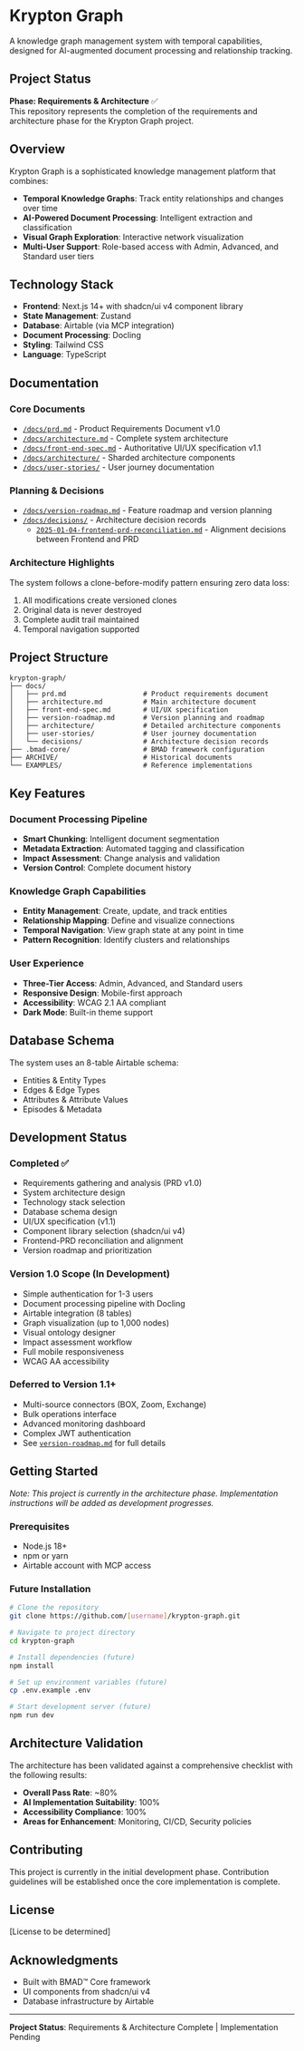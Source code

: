 # Krypton Graph

A knowledge graph management system with temporal capabilities, designed for AI-augmented document processing and relationship tracking.

## Project Status

**Phase: Requirements & Architecture** ✅  
This repository represents the completion of the requirements and architecture phase for the Krypton Graph project.

## Overview

Krypton Graph is a sophisticated knowledge management platform that combines:
- **Temporal Knowledge Graphs**: Track entity relationships and changes over time
- **AI-Powered Document Processing**: Intelligent extraction and classification
- **Visual Graph Exploration**: Interactive network visualization
- **Multi-User Support**: Role-based access with Admin, Advanced, and Standard user tiers

## Technology Stack

- **Frontend**: Next.js 14+ with shadcn/ui v4 component library
- **State Management**: Zustand
- **Database**: Airtable (via MCP integration)
- **Document Processing**: Docling
- **Styling**: Tailwind CSS
- **Language**: TypeScript

## Documentation

### Core Documents

- [`/docs/prd.md`](./docs/prd.md) - Product Requirements Document v1.0
- [`/docs/architecture.md`](./docs/architecture.md) - Complete system architecture
- [`/docs/front-end-spec.md`](./docs/front-end-spec.md) - Authoritative UI/UX specification v1.1
- [`/docs/architecture/`](./docs/architecture/) - Sharded architecture components
- [`/docs/user-stories/`](./docs/user-stories/) - User journey documentation

### Planning & Decisions

- [`/docs/version-roadmap.md`](./docs/version-roadmap.md) - Feature roadmap and version planning
- [`/docs/decisions/`](./docs/decisions/) - Architecture decision records
  - [`2025-01-04-frontend-prd-reconciliation.md`](./docs/decisions/2025-01-04-frontend-prd-reconciliation.md) - Alignment decisions between Frontend and PRD

### Architecture Highlights

The system follows a clone-before-modify pattern ensuring zero data loss:
1. All modifications create versioned clones
2. Original data is never destroyed
3. Complete audit trail maintained
4. Temporal navigation supported

## Project Structure

```
krypton-graph/
├── docs/
│   ├── prd.md                   # Product requirements document
│   ├── architecture.md          # Main architecture document
│   ├── front-end-spec.md        # UI/UX specification
│   ├── version-roadmap.md       # Version planning and roadmap
│   ├── architecture/            # Detailed architecture components
│   ├── user-stories/            # User journey documentation
│   └── decisions/               # Architecture decision records
├── .bmad-core/                  # BMAD framework configuration
├── ARCHIVE/                     # Historical documents
└── EXAMPLES/                    # Reference implementations
```

## Key Features

### Document Processing Pipeline
- **Smart Chunking**: Intelligent document segmentation
- **Metadata Extraction**: Automated tagging and classification
- **Impact Assessment**: Change analysis and validation
- **Version Control**: Complete document history

### Knowledge Graph Capabilities
- **Entity Management**: Create, update, and track entities
- **Relationship Mapping**: Define and visualize connections
- **Temporal Navigation**: View graph state at any point in time
- **Pattern Recognition**: Identify clusters and relationships

### User Experience
- **Three-Tier Access**: Admin, Advanced, and Standard users
- **Responsive Design**: Mobile-first approach
- **Accessibility**: WCAG 2.1 AA compliant
- **Dark Mode**: Built-in theme support

## Database Schema

The system uses an 8-table Airtable schema:
- Entities & Entity Types
- Edges & Edge Types
- Attributes & Attribute Values
- Episodes & Metadata

## Development Status

### Completed ✅
- Requirements gathering and analysis (PRD v1.0)
- System architecture design
- Technology stack selection
- Database schema design
- UI/UX specification (v1.1)
- Component library selection (shadcn/ui v4)
- Frontend-PRD reconciliation and alignment
- Version roadmap and prioritization

### Version 1.0 Scope (In Development)
- Simple authentication for 1-3 users
- Document processing pipeline with Docling
- Airtable integration (8 tables)
- Graph visualization (up to 1,000 nodes)
- Visual ontology designer
- Impact assessment workflow
- Full mobile responsiveness
- WCAG AA accessibility

### Deferred to Version 1.1+
- Multi-source connectors (BOX, Zoom, Exchange)
- Bulk operations interface
- Advanced monitoring dashboard
- Complex JWT authentication
- See [`version-roadmap.md`](./docs/version-roadmap.md) for full details

## Getting Started

*Note: This project is currently in the architecture phase. Implementation instructions will be added as development progresses.*

### Prerequisites
- Node.js 18+
- npm or yarn
- Airtable account with MCP access

### Future Installation
```bash
# Clone the repository
git clone https://github.com/[username]/krypton-graph.git

# Navigate to project directory
cd krypton-graph

# Install dependencies (future)
npm install

# Set up environment variables (future)
cp .env.example .env

# Start development server (future)
npm run dev
```

## Architecture Validation

The architecture has been validated against a comprehensive checklist with the following results:
- **Overall Pass Rate**: ~80%
- **AI Implementation Suitability**: 100%
- **Accessibility Compliance**: 100%
- **Areas for Enhancement**: Monitoring, CI/CD, Security policies

## Contributing

This project is currently in the initial development phase. Contribution guidelines will be established once the core implementation is complete.

## License

[License to be determined]

## Acknowledgments

- Built with BMAD™ Core framework
- UI components from shadcn/ui v4
- Database infrastructure by Airtable

---

**Project Status**: Requirements & Architecture Complete | Implementation Pending